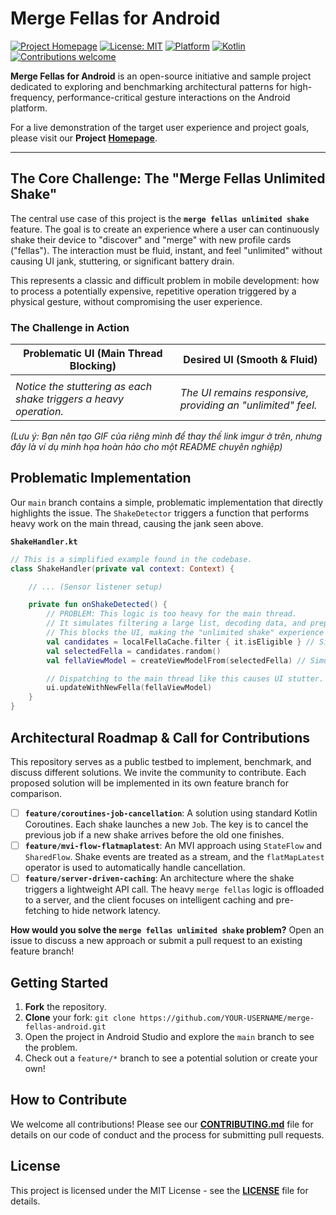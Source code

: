 # Merge Fellas for Android

[![Project Homepage](https://img.shields.io/badge/Project-Homepage-blue)](https://modhello.com/merge-fellas/)
[![License: MIT](https://img.shields.io/badge/License-MIT-yellow.svg)](https://github.com/merge-fellas/merge-fellas-android/blob/main/LICENSE)
[![Platform](https://img.shields.io/badge/platform-android-green.svg)](https://www.android.com)
[![Kotlin](https://img.shields.io/badge/kotlin-1.9.20-blueviolet.svg)](https://kotlinlang.org)
[![Contributions welcome](https://img.shields.io/badge/contributions-welcome-brightgreen.svg)](https://github.com/merge-fellas/merge-fellas-android/blob/main/CONTRIBUTING.md)

**Merge Fellas for Android** is an open-source initiative and sample project dedicated to exploring and benchmarking architectural patterns for high-frequency, performance-critical gesture interactions on the Android platform.

For a live demonstration of the target user experience and project goals, please visit our **Project** **[Homepage](https://modhello.com/merge-fellas/)**.

---

## The Core Challenge: The "Merge Fellas Unlimited Shake"

The central use case of this project is the **`merge fellas unlimited shake`** feature. The goal is to create an experience where a user can continuously shake their device to "discover" and "merge" with new profile cards ("fellas"). The interaction must be fluid, instant, and feel "unlimited" without causing UI jank, stuttering, or significant battery drain.

This represents a classic and difficult problem in mobile development: how to process a potentially expensive, repetitive operation triggered by a physical gesture, without compromising the user experience.

### The Challenge in Action

| Problematic UI (Main Thread Blocking)                                | Desired UI (Smooth & Fluid)                                        |
| -------------------------------------------------------------------- | ------------------------------------------------------------------ |
|                       |                     |
| *Notice the stuttering as each shake triggers a heavy operation.*    | *The UI remains responsive, providing an "unlimited" feel.*        |

*(Lưu ý: Bạn nên tạo GIF của riêng mình để thay thế link imgur ở trên, nhưng đây là ví dụ minh họa hoàn hảo cho một README chuyên nghiệp)*

## Problematic Implementation

Our `main` branch contains a simple, problematic implementation that directly highlights the issue. The `ShakeDetector` triggers a function that performs heavy work on the main thread, causing the jank seen above.

**`ShakeHandler.kt`**
```kotlin
// This is a simplified example found in the codebase.
class ShakeHandler(private val context: Context) {

    // ... (Sensor listener setup)

    private fun onShakeDetected() {
        // PROBLEM: This logic is too heavy for the main thread.
        // It simulates filtering a large list, decoding data, and preparing a complex view model.
        // This blocks the UI, making the "unlimited shake" experience impossible.
        val candidates = localFellaCache.filter { it.isEligible } // Simulates filtering 2000+ items
        val selectedFella = candidates.random()
        val fellaViewModel = createViewModelFrom(selectedFella) // Simulates bitmap decoding, etc.

        // Dispatching to the main thread like this causes UI stutter.
        ui.updateWithNewFella(fellaViewModel)
    }
}
```

## Architectural Roadmap & Call for Contributions

This repository serves as a public testbed to implement, benchmark, and discuss different solutions. We invite the community to contribute. Each proposed solution will be implemented in its own feature branch for comparison.

-   [ ] **`feature/coroutines-job-cancellation`**: A solution using standard Kotlin Coroutines. Each shake launches a new `Job`. The key is to cancel the previous job if a new shake arrives before the old one finishes.
-   [ ] **`feature/mvi-flow-flatmaplatest`**: An MVI approach using `StateFlow` and `SharedFlow`. Shake events are treated as a stream, and the `flatMapLatest` operator is used to automatically handle cancellation.
-   [ ] **`feature/server-driven-caching`**: An architecture where the shake triggers a lightweight API call. The heavy `merge fellas` logic is offloaded to a server, and the client focuses on intelligent caching and pre-fetching to hide network latency.

**How would you solve the `merge fellas unlimited shake` problem?** Open an issue to discuss a new approach or submit a pull request to an existing feature branch!

## Getting Started

1.  **Fork** the repository.
2.  **Clone** your fork: `git clone https://github.com/YOUR-USERNAME/merge-fellas-android.git`
3.  Open the project in Android Studio and explore the `main` branch to see the problem.
4.  Check out a `feature/*` branch to see a potential solution or create your own!

## How to Contribute

We welcome all contributions! Please see our **[CONTRIBUTING.md](CONTRIBUTING.md)** file for details on our code of conduct and the process for submitting pull requests.

## License

This project is licensed under the MIT License - see the **[LICENSE](LICENSE)** file for details.
